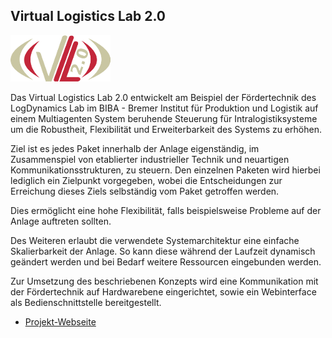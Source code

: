 ## Virtual Logistics Lab 2.0

<p class="logo"><img src="assets/img/projects/vll2.png" /></p>

Das Virtual Logistics Lab 2.0 entwickelt  am Beispiel  der Fördertechnik des LogDynamics Lab im BIBA - Bremer Institut für
Produktion und Logistik auf einem Multiagenten System beruhende Steuerung für Intralogistiksysteme um die Robustheit,
Flexibilität und Erweiterbarkeit des Systems zu erhöhen.

Ziel ist es jedes Paket innerhalb der Anlage eigenständig, im Zusammenspiel von etablierter industrieller Technik und
neuartigen Kommunikationsstrukturen, zu steuern. Den einzelnen Paketen wird hierbei lediglich ein Zielpunkt vorgegeben,
wobei die Entscheidungen zur Erreichung dieses Ziels selbständig vom Paket getroffen werden.

Dies ermöglicht eine hohe Flexibilität, falls beispielsweise Probleme auf der Anlage auftreten sollten.

Des Weiteren erlaubt die verwendete Systemarchitektur eine einfache Skalierbarkeit der Anlage.
So kann diese während der Laufzeit dynamisch geändert werden und bei Bedarf weitere Ressourcen eingebunden werden.

Zur Umsetzung des beschriebenen Konzepts wird eine Kommunikation mit der Fördertechnik auf Hardwarebene eingerichtet, sowie ein Webinterface als Bedienschnittstelle bereitgestellt.

- [Projekt-Webseite](http://www.virtual-logistics-lab.de)
